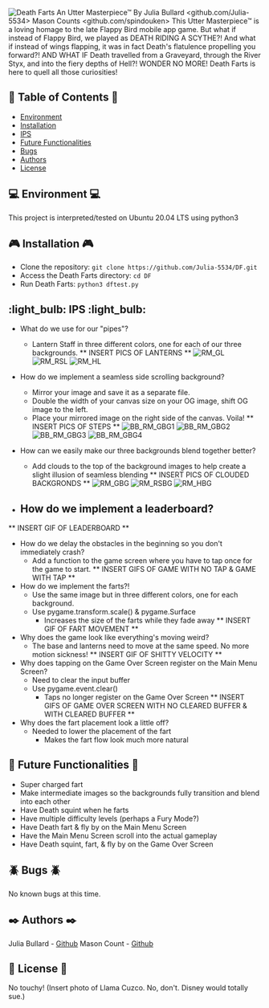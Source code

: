 ![Death Farts](RM_imgs/DFLogo.png)
An Utter Masterpiece&trade; By
Julia Bullard <github.com/Julia-5534>
Mason Counts <github.com/spindouken>
This Utter Masterpiece&trade; is a loving homage to the late Flappy Bird mobile app game.
But what if instead of Flappy Bird, we played as DEATH RIDING A SCYTHE?!
And what if instead of wings flapping, it was in fact Death's flatulence propelling you forward?!
AND WHAT IF Death travelled from a Graveyard, through the River Styx, and into the fiery depths of Hell?!
WONDER NO MORE! Death Farts is here to quell all those curiosities!

## :book: Table of Contents :book:
* [Environment](#environment)
* [Installation](#installation)
* [IPS](#IPS)
* [Future Functionalities](#future-functionalities)
* [Bugs](#bugs)
* [Authors](#authors)
* [License](#license)

## :computer: Environment :computer:
This project is interpreted/tested on Ubuntu 20.04 LTS using python3

## :video_game: Installation :video_game:
* Clone the repository: `git clone https://github.com/Julia-5534/DF.git`
* Access the Death Farts directory: `cd DF`
* Run Death Farts: `python3 dftest.py`

## :light_bulb: IPS :light_bulb:
- What do we use for our "pipes"?
    - Lantern Staff in three different colors, one for each of our three backgrounds.
** INSERT PICS OF LANTERNS **
![RM_GL](RM_imgs/RM_GL.png)
![RM_RSL](RM_imgs/RM_RSL.png)
![RM_HL](RM_imgs/RM_HL.png)

- How do we implement a seamless side scrolling background?
    - Mirror your image and save it as a separate file.
    - Double the width of your canvas size on your OG image, shift OG image to the left.
    - Place your mirrored image on the right side of the canvas. Voila!
** INSERT PICS OF STEPS **
![BB_RM_GBG1](RM_imgs/BB_RM_GBG1.png)
![BB_RM_GBG2](RM_imgs/BB_RM_GBG2.png)
![BB_RM_GBG3](RM_imgs/BB_RM_GBG3.png)
![BB_RM_GBG4](RM_imgs/BB_RM_GBG4.png)

- How can we easily make our three backgrounds blend together better?
    - Add clouds to the top of the background images to help create a slight illusion of seamless blending
** INSERT PICS OF CLOUDED BACKGRONDS **
![RM_GBG](RM_imgs/RM_GBG.png)
![RM_RSBG](RM_imgs/RM_RSBG.png)
![RM_HBG](RM_imgs/RM_HBG.png)

- How do we implement a leaderboard?
    -
** INSERT GIF OF LEADERBOARD **
- How do we delay the obstacles in the beginning so you don't immediately crash?
    - Add a function to the game screen where you have to tap once for the game to start.
** INSERT GIFS OF GAME WITH NO TAP & GAME WITH TAP **
- How do we implement the farts?!
    - Use the same image but in three different colors, one for each background.
    - Use pygame.transform.scale() & pygame.Surface
        - Increases the size of the farts while they fade away
** INSERT GIF OF FART MOVEMENT **
- Why does the game look like everything's moving weird?
    - The base and lanterns need to move at the same speed. No more motion sickness!
** INSERT GIF OF SHITTY VELOCITY **
- Why does tapping on the Game Over Screen register on the Main Menu Screen?
    - Need to clear the input buffer
    - Use pygame.event.clear()
        - Taps no longer register on the Game Over Screen
** INSERT GIFS OF GAME OVER SCREEN WITH NO CLEARED BUFFER & WITH CLEARED BUFFER **
- Why does the fart placement look a little off?
    - Needed to lower the placement of the fart
        - Makes the fart flow look much more natural

## :robot: Future Functionalities :robot:
- Super charged fart
- Make intermediate images so the backgrounds fully transition and blend into each other
- Have Death squint when he farts
- Have multiple difficulty levels (perhaps a Fury Mode?)
- Have Death fart & fly by on the Main Menu Screen
- Have the Main Menu Screen scroll into the actual gameplay
- Have Death squint, fart, & fly by on the Game Over Screen

## :beetle: Bugs :beetle:
No known bugs at this time.

## :black_nib: Authors :black_nib:
Julia Bullard - [Github](https://github.com/Julia-5534)
Mason Count - [Github](https://github.com/spindouken) 

## :scroll: License :scroll:
No touchy! (Insert photo of Llama Cuzco. No, don't. Disney would totally sue.)

